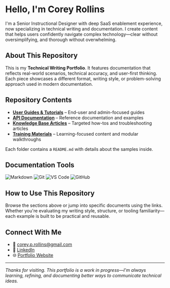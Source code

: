 # Hello, I'm Corey Rollins

I'm a Senior Instructional Designer with deep SaaS enablement experience, now specializing in technical writing and documentation. I create content that helps users confidently navigate complex technology—clear without oversimplifying, and thorough without overwhelming.

## About This Repository

This is my **Technical Writing Portfolio**. It features documentation that reflects real-world scenarios, technical accuracy, and user-first thinking. Each piece showcases a different format, writing style, or problem-solving approach used in modern documentation.

## Repository Contents

- [**User Guides & Tutorials**](https://github.com/CRollins6020/CRollins6020/tree/main/User-Guides) – End-user and admin-focused guides
- [**API Documentation**](https://github.com/CRollins6020/CRollins6020/tree/main/API-Documentation) – Reference documentation and examples
- [**Knowledge Base Articles**](https://github.com/CRollins6020/CRollins6020/tree/main/Knowledge-Base) – Targeted how-tos and troubleshooting articles
- [**Training Materials**](https://github.com/CRollins6020/CRollins6020/tree/main/Training-Materials) – Learning-focused content and modular walkthroughs

Each folder contains a `README.md` with details about the samples inside.

## Documentation Tools

![Markdown](https://img.shields.io/badge/Markdown-000000?style=flat&logo=markdown&logoColor=white)
![Git](https://img.shields.io/badge/Git-F05032?style=flat&logo=git&logoColor=white)
![VS Code](https://img.shields.io/badge/VS_Code-0078D4?style=flat&logo=visual-studio-code&logoColor=white)
![GitHub](https://img.shields.io/badge/GitHub-181717?style=flat&logo=github&logoColor=white)

## How to Use This Repository

Browse the sections above or jump into specific documents using the links. Whether you're evaluating my writing style, structure, or tooling familiarity—each example is built to be practical and reusable.

## Connect With Me

- 📧 [corey.p.rollins@gmail.com](mailto:corey.p.rollins@gmail.com)  
- 🔗 [LinkedIn](https://www.linkedin.com/in/corey-p-rollins/)  
- 🌐 [Portfolio Website](https://crollins6020.github.io)

---

*Thanks for visiting. This portfolio is a work in progress—I'm always learning, refining, and documenting better ways to communicate technical ideas.*

